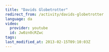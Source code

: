 ```yaml
---
title: "Davids Globetrotter"
redirect_from: /activity/davids-globetrotter
language: da
video:
  provider: youtube
  id: Jw0zn0cRZwc
tags:
last_modified_at: 2013-02-15T09:10:03Z
---
```



